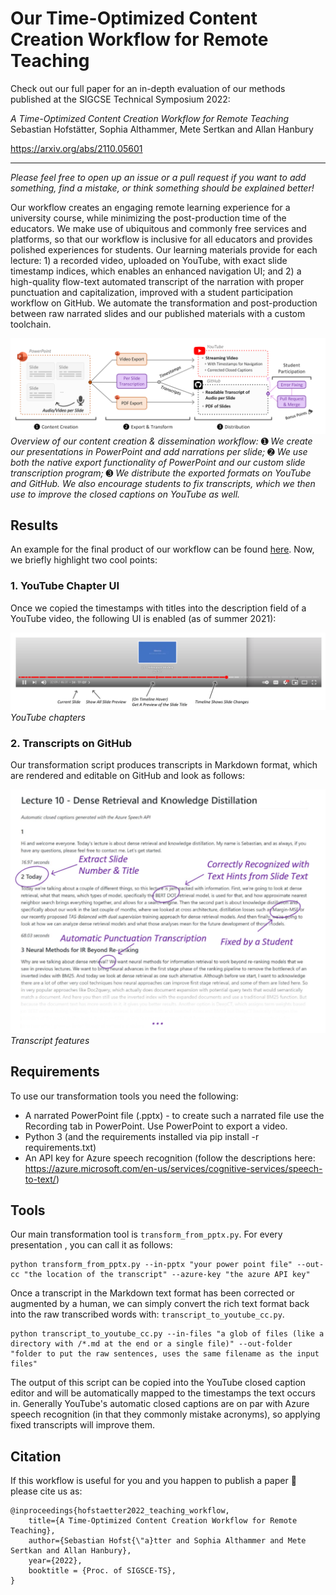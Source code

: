 # Our Time-Optimized Content Creation Workflow for Remote Teaching

Check out our full paper for an in-depth evaluation of our methods published at the SIGCSE Technical Symposium 2022: 

*A Time-Optimized Content Creation Workflow for Remote Teaching*  Sebastian Hofstätter, Sophia Althammer, Mete Sertkan and Allan Hanbury

https://arxiv.org/abs/2110.05601

----

*Please feel free to open up an issue or a pull request if you want to add something, find a mistake, or think something should be explained better!*

Our workflow creates an engaging remote learning experience for a university course, while minimizing the post-production time of the educators. We make use of ubiquitous and commonly free services and platforms, so that our workflow is inclusive for all educators and provides polished experiences for students. Our learning materials provide for each lecture: 1) a recorded video, uploaded on YouTube, with exact slide timestamp indices, which enables an enhanced navigation UI; and 2) a high-quality flow-text automated transcript of the narration with proper punctuation and capitalization, improved with a student participation workflow on GitHub. We automate the transformation and post-production between raw narrated slides and our published materials with a custom toolchain.

![Workflow Overview](workflow-overview.png)
*Overview of our content creation & dissemination workflow:* ➊ *We create our presentations in PowerPoint and add narrations per slide;* ➋ *We use both the native export functionality of PowerPoint and our custom slide transcription program;* ➌ *We distribute the exported formats on YouTube and GitHub. We also encourage students to fix transcripts, which we then use to improve the closed captions on YouTube as well.*

## Results

An example for the final product of our workflow can be found [here](https://github.com/sebastian-hofstaetter/teaching/tree/master/advanced-information-retrieval). Now, we briefly highlight two cool points: 

### 1. YouTube Chapter UI

Once we copied the timestamps with titles into the description field of a YouTube video, the following UI is enabled (as of summer 2021):

![YouTube chapters](youtube-chapters.png)
*YouTube chapters*

### 2. Transcripts on GitHub

Our transformation script produces transcripts in Markdown format, which are rendered and editable on GitHub and look as follows:

![Transcript features](transcript-example.png)
*Transcript features*

## Requirements


To use our transformation tools you need the following:

- A narrated PowerPoint file (.pptx) - to create such a narrated file use the Recording tab in PowerPoint. Use PowerPoint to export a video.
- Python 3 (and the requirements installed via pip install -r requirements.txt)
- An API key for Azure speech recognition (follow the descriptions here: https://azure.microsoft.com/en-us/services/cognitive-services/speech-to-text/)


## Tools

Our main transformation tool is ``transform_from_pptx.py``. For every presentation , you can call it as follows:

````
python transform_from_pptx.py --in-pptx "your power point file" --out-cc "the location of the transcript" --azure-key "the azure API key"
````

Once a transcript in the Markdown text format has been corrected or augmented by a human, we can simply convert the rich text format back into the raw transcribed words with: ``transcript_to_youtube_cc.py``.

````
python transcript_to_youtube_cc.py --in-files "a glob of files (like a directory with /*.md at the end or a single file)" --out-folder "folder to put the raw sentences, uses the same filename as the input files"
````

The output of this script can be copied into the YouTube closed caption editor and will be automatically mapped to the timestamps the text occurs in. Generally YouTube's automatic closed captions are on par with Azure speech recognition (in that they commonly mistake acronyms), so applying fixed transcripts will improve them. 

## Citation

If this workflow is useful for you and you happen to publish a paper 📄 please cite us as:
````
@inproceedings{hofstaetter2022_teaching_workflow,
    title={A Time-Optimized Content Creation Workflow for Remote Teaching}, 
    author={Sebastian Hofst{\"a}tter and Sophia Althammer and Mete Sertkan and Allan Hanbury},
    year={2022},
    booktitle = {Proc. of SIGSCE-TS},
}
````
